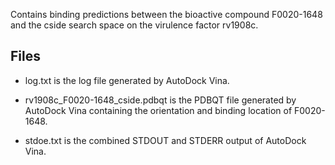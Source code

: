Contains binding predictions between the bioactive compound F0020-1648 and the cside search space on the virulence factor rv1908c.

## Files

- log.txt is the log file generated by AutoDock Vina.

- rv1908c_F0020-1648_cside.pdbqt is the PDBQT file generated by AutoDock Vina containing the orientation and binding location of F0020-1648.

- stdoe.txt is the combined STDOUT and STDERR output of AutoDock Vina.

